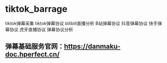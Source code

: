 # tiktok_barrage
tiktok弹幕采集 tiktok弹幕协议 bilibili直播分析 B站弹幕协议 抖音弹幕协议 快手弹幕协议 虎牙直播协议 弹幕协议分析

## 弹幕基础服务官网：https://danmaku-doc.hperfect.cn/
